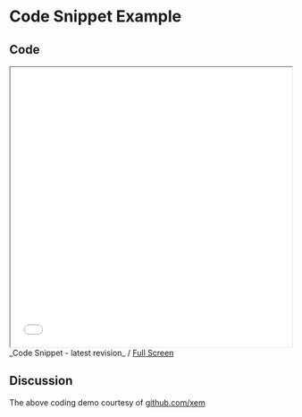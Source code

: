 Code Snippet Example
===

## Code
<iframe src="xem.html#,Ym9keSB7IGZvbnQtZmFtaWx5OiBtb25vc3BhY2U7IH0=,PGgxPkhlbGxvLCBXb3JsZCE8L2gxPg==" width=100% height=500px ></iframe>  
_Code Snippet - latest revision_ / <a href=xem.html#,Ym9keSB7IGZvbnQtZmFtaWx5OiBtb25vc3BhY2U7IH0=,PGgxPkhlbGxvLCBXb3JsZCE8L2gxPg== target=_blank>Full Screen</a>

## Discussion
The above coding demo courtesy of <a href=https://github.com/xem target=_blank>github.com/xem</a>



